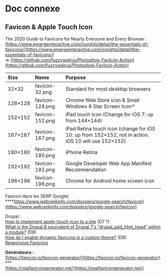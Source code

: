 # Doc connexe

## Favicon & Apple Touch Icon

The 2020 Guide to FavIcons for Nearly Everyone and Every Browser  
[https://www.emergeinteractive.com/insights/detail/the-essentials-of-favicons/](https://www.emergeinteractive.com/insights/detail/the-essentials-of-favicons/)  
=&gt; [https://github.com/fuzzywalrus/Photoshop-FavIcon-Action](https://github.com/fuzzywalrus/Photoshop-FavIcon-Action)

| **Size** | **Name** | **Purpose** |
| :--- | :--- | :--- |
| 32×32 | favicon-32.png | Standard for most desktop browsers |
| 128×128 | favicon-128.png | Chrome Web Store icon & Small Windows 8 Star Screen Icon\* |
| 152×152 | favicon-152.png | iPad touch icon \(Change for iOS 7: up from 144×144\) |
| 167×167 | favicon-167.png | iPad Retina touch icon  \(change for iOS 10: up from 152×152, not in action. iOS 10 will use 152×152\) |
| 180×180 | favicon-180.png | iPhone Retina |
| 192×192 | favicon-192.png | Google Developer Web App Manifest Recommendation |
| 196×196 | favicon-196.png | Chrome for Android home screen icon |

Favicon dans les SERP Google[  
****https://www.webrankinfo.com/dossiers/google-search/favicon](https://www.webrankinfo.com/dossiers/google-search/favicon)

Drupal :  
[How to implement apple-touch-icon to a site](https://drupal.stackexchange.com/questions/34845/how-to-implement-apple-touch-icon-to-a-site) \(D7 ?\)  
[What is the Drupal 8 equivalent of Drupal 7's “drupal\_add\_html\_head” within a module?](https://stackoverflow.com/questions/36905114/what-is-the-drupal-8-equivalent-of-drupal-7s-drupal-add-html-head-within-a-mo) \(D8\)  
[How do I enable dynamic favicons in a custom theme?](https://drupal.stackexchange.com/questions/278181/how-do-i-enable-dynamic-favicons-in-a-custom-theme) \(D8\)  
[Responsive Favicons](https://www.drupal.org/project/responsive_favicons)

**Générateurs :**   
[https://favicon.io/favicon-generator/](https://favicon.io/favicon-generator/) \*\*\*  
[https://realfavicongenerator.net/](https://realfavicongenerator.net/)

  




